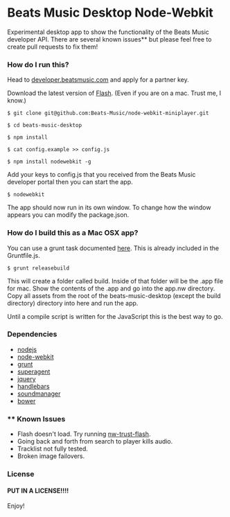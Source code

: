 # Beats Music Desktop Node-Webkit

Experimental desktop app to show the functionality of the Beats Music developer API. There are several known issues** but please feel free to create pull requests to fix them!

### How do I run this?
Head to [developer.beatsmusic.com](http://developer.beatsmusic.com) and apply for a partner key.

Download the latest version of [Flash](http://get.adobe.com/flashplayer/). (Even if you are on a mac. Trust me, I know.)

    $ git clone git@github.com:Beats-Music/node-webkit-miniplayer.git
    
    $ cd beats-music-desktop

    $ npm install 
    
    $ cat config.example >> config.js
    
    $ npm install nodewebkit -g

Add your keys to config.js that you received from the Beats Music developer portal then you can start the app.

    $ nodewebkit
    
The app should now run in its own window. To change how the window appears you can modify the package.json.

### How do I build this as a Mac OSX app?
You can use a grunt task documented [here](https://github.com/mllrsohn/grunt-node-webkit-builder). This is already included in the Gruntfile.js.

    $ grunt releasebuild
        
This will create a folder called build. Inside of that folder will be the .app file for mac. Show the contents of the .app and go into the app.nw directory. Copy all assets from the root of the beats-music-desktop (except the build directory) directory into here and run the app.
 
Until a compile script is written for the JavaScript this is the best way to go.

### Dependencies
* [nodejs](http://nodejs.org/)
* [node-webkit](https://github.com/rogerwang/node-webkit)
* [grunt](http://gruntjs.com/)
* [superagent](http://visionmedia.github.io/superagent/)
* [jquery](http://jquery.com/)
* [handlebars](http://handlebarsjs.com/)
* [soundmanager](http://www.schillmania.com/projects/soundmanager2/)
* [bower](http://bower.io/)

### ** Known Issues

* Flash doesn't load. Try running [nw-trust-flash](https://github.com/szwacz/nw-flash-trust).
* Going back and forth from search to player kills audio.
* Tracklist not fully tested.
* Broken image failovers.

### License

#### PUT IN A LICENSE!!!!



Enjoy!


